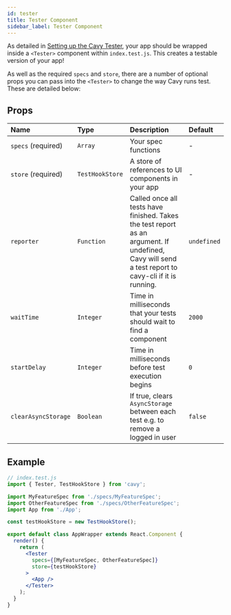 ```yaml
---
id: tester
title: Tester Component
sidebar_label: Tester Component
---
```


As detailed in [Setting up the Cavy Tester](getting-starts/setting-cavy-up),
your app should be wrapped inside a `<Tester>` component within `index.test.js`.
This creates a testable version of your app!

As well as the required `specs` and `store`, there are a number of optional
props you can pass into the `<Tester>` to change the way Cavy runs test. These
are detailed below:

## Props

| Name | Type | Description | Default |
| :------------ |:---------------| :--------------- | :--------------- |
| `specs` (required) | `Array` | Your spec functions | - |
| `store` (required) | `TestHookStore` | A store of references to UI components in your app | - |
| `reporter` | `Function` | Called once all tests have finished. Takes the test report as an argument. If undefined, Cavy will send a test report to cavy-cli if it is running. | `undefined` |
| `waitTime` | `Integer` | Time in milliseconds that your tests should wait to find a component | `2000` |
| `startDelay` | `Integer` | Time in milliseconds before test execution begins | `0` |
| `clearAsyncStorage` | `Boolean` | If true, clears `AsyncStorage` between each test e.g. to remove a logged in user | `false` |

## Example

```jsx
// index.test.js
import { Tester, TestHookStore } from 'cavy';

import MyFeatureSpec from './specs/MyFeatureSpec';
import OtherFeatureSpec from './specs/OtherFeatureSpec';
import App from './App';

const testHookStore = new TestHookStore();

export default class AppWrapper extends React.Component {
  render() {
    return (
      <Tester
        specs={[MyFeatureSpec, OtherFeatureSpec]}
        store={testHookStore}
      >
        <App />
      </Tester>
    );
  }
}
```
